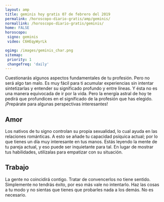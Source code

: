 ```yaml
---
layout: amp
title: geminis hoy gratis 07 de febrero del 2019 
permalink: /horoscopo-diario-gratis/amp/geminis/
normallink: /horoscopo-diario-gratis/geminis/
home: FALSE
horoscopo:
 signo: geminis
 video: C6HEqyWyrLk

ogimg: /images/geminis_char.png
sitemap:
 priority: 1
 changefreq: 'daily'
---
```



Cuestionarás algunos aspectos fundamentales de tu profesión. Pero no será algo tan malo. Es muy fácil para ti acumular experiencias sin intentar sintetizarlas y entender su significado profundo y entre líneas. Y ésta no es una manera equivocada de ir por la vida. Pero la energía astral de hoy te pedirá que profundices en el significado de la profesión que has elegido. ¡Prepárate para algunas perspectivas interesantes!

## Amor

Los nativos de tu signo controlan su propia sexualidad, lo cual ayuda en las relaciones románticas. A esto se añade tu capacidad psíquica actual; por lo que tienes un día muy interesante en tus manos. Estás leyendo la mente de tu pareja actual, y eso puede ser inquietante para tal. En lugar de mostrar tus habilidades, utilízalas para empatizar con su situación.

## Trabajo

La gente no coincidirá contigo. Tratar de convencerlos no tiene sentido. Simplemente no tendrás éxito, por eso más vale no intentarlo. Haz las cosas a tu modo y no sientas que tienes que probarles nada a los demás. No es necesario.